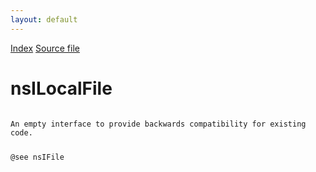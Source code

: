 ```yaml
---
layout: default
---
```

<div id='links'><a href="../index.html">Index</a>
<a href="http://dxr.mozilla.org/mozilla-central/source/xpcom/io/nsILocalFile.idl">Source file</a>
</div>

# nsILocalFile #
<code>  
An empty interface to provide backwards compatibility for existing code.  
  
@see nsIFile  
  
</code>